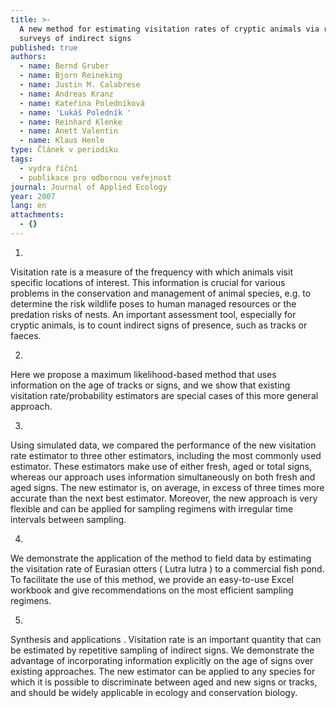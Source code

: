 ```yaml
---
title: >-
  A new method for estimating visitation rates of cryptic animals via repeated
  surveys of indirect signs
published: true
authors:
  - name: Bernd Gruber
  - name: Bjorn Reineking
  - name: Justin M. Calabrese
  - name: Andreas Kranz
  - name: Kateřina Poledníková
  - name: 'Lukáš Poledník '
  - name: Reinhard Klenke
  - name: Anett Valentin
  - name: Klaus Henle
type: Článek v periodiku
tags:
  - vydra říční
  - publikace pro odbornou veřejnost
journal: Journal of Applied Ecology
year: 2007
lang: en
attachments:
  - {}
---
```

1. Visitation rate is a measure of the frequency with which animals visit specific locations of interest. This information is crucial for various problems in the conservation and management of animal species, e.g. to determine the risk wildlife poses to human managed resources or the predation risks of nests. An important assessment tool, especially for cryptic animals, is to count indirect signs of presence, such as tracks or faeces.

2. Here we propose a maximum likelihood-based method that uses information on the age of tracks or signs, and we show that existing visitation rate/probability estimators are special cases of this more general approach.

3. Using simulated data, we compared the performance of the new visitation rate estimator to three other estimators, including the most commonly used estimator. These estimators make use of either fresh, aged or total signs, whereas our approach uses information simultaneously on both fresh and aged signs. The new estimator is, on average, in excess of three times more accurate than the next best estimator.  Moreover, the new approach is very flexible and can be applied for sampling regimens with irregular time intervals between sampling.

4. We demonstrate the application of the method to field data by estimating the visitation rate of Eurasian otters (Lutra lutra) to a commercial fish pond. To facilitate the use of this method, we provide an easy-to-use Excel workbook and give recommendations on the most efficient sampling regimens.

5. Synthesis and applications. Visitation rate is an important quantity that can be estimated by repetitive sampling of indirect signs. We demonstrate the advantage of incorporating information explicitly on the age of signs over existing approaches. The new estimator can be applied to any species for which it is possible to discriminate between aged and new signs or tracks, and should be widely applicable in ecology and conservation biology.
